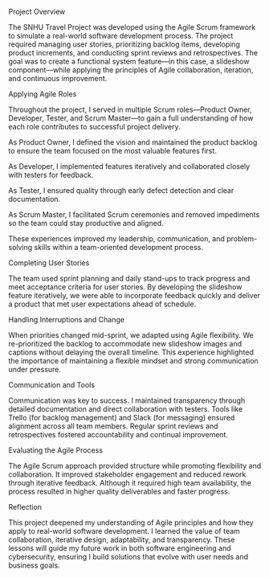 Project Overview

The SNHU Travel Project was developed using the Agile Scrum framework to simulate a real-world software development process. The project required managing user stories, prioritizing backlog items, developing product increments, and conducting sprint reviews and retrospectives. The goal was to create a functional system feature—in this case, a slideshow component—while applying the principles of Agile collaboration, iteration, and continuous improvement.

Applying Agile Roles

Throughout the project, I served in multiple Scrum roles—Product Owner, Developer, Tester, and Scrum Master—to gain a full understanding of how each role contributes to successful project delivery.

As Product Owner, I defined the vision and maintained the product backlog to ensure the team focused on the most valuable features first.

As Developer, I implemented features iteratively and collaborated closely with testers for feedback.

As Tester, I ensured quality through early defect detection and clear documentation.

As Scrum Master, I facilitated Scrum ceremonies and removed impediments so the team could stay productive and aligned.

These experiences improved my leadership, communication, and problem-solving skills within a team-oriented development process.

Completing User Stories

The team used sprint planning and daily stand-ups to track progress and meet acceptance criteria for user stories. By developing the slideshow feature iteratively, we were able to incorporate feedback quickly and deliver a product that met user expectations ahead of schedule.

Handling Interruptions and Change

When priorities changed mid-sprint, we adapted using Agile flexibility. We re-prioritized the backlog to accommodate new slideshow images and captions without delaying the overall timeline. This experience highlighted the importance of maintaining a flexible mindset and strong communication under pressure.

Communication and Tools

Communication was key to success. I maintained transparency through detailed documentation and direct collaboration with testers. Tools like Trello (for backlog management) and Slack (for messaging) ensured alignment across all team members. Regular sprint reviews and retrospectives fostered accountability and continual improvement.

Evaluating the Agile Process

The Agile Scrum approach provided structure while promoting flexibility and collaboration. It improved stakeholder engagement and reduced rework through iterative feedback. Although it required high team availability, the process resulted in higher quality deliverables and faster progress.

Reflection

This project deepened my understanding of Agile principles and how they apply to real-world software development. I learned the value of team collaboration, iterative design, adaptability, and transparency. These lessons will guide my future work in both software engineering and cybersecurity, ensuring I build solutions that evolve with user needs and business goals.
